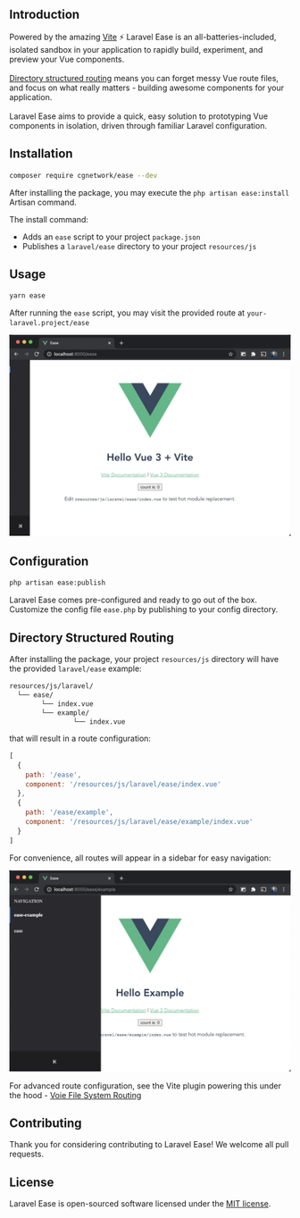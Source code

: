 ## Introduction

Powered by the amazing [Vite](https://vitejs.dev/) ⚡ Laravel Ease is an all-batteries-included, isolated sandbox in your application to rapidly build, experiment, and preview your Vue components.
<br/>
<br/>
[Directory structured routing](https://github.com/cgnetwork/laravel-ease/blob/master/README.md#directory-structured-routing) means you can forget messy Vue route files, and focus on what really matters - building awesome components for your application.
<br/>
<br/>
Laravel Ease aims to provide a quick, easy solution to prototyping Vue components in isolation, driven through familiar Laravel configuration.

## Installation

```bash
composer require cgnetwork/ease --dev
```

After installing the package, you may execute the `php artisan ease:install` Artisan command.

The install command:

* Adds an `ease` script to your project `package.json`
* Publishes a `laravel/ease` directory to your project `resources/js`

## Usage

```bash
yarn ease
```

After running the `ease` script, you may visit the provided route at `your-laravel.project/ease`

![index.vue](https://raw.githubusercontent.com/cgnetwork/laravel-ease/master/docs/index.vue.png)

## Configuration

```bash
php artisan ease:publish
```

Laravel Ease comes pre-configured and ready to go out of the box. Customize the config file `ease.php` by publishing to your config directory.

## Directory Structured Routing

After installing the package, your project `resources/js` directory will have the provided `laravel/ease` example:

```
resources/js/laravel/
  └── ease/
        └── index.vue
        └── example/
                └── index.vue
```

that will result in a route configuration:

```js
[
  {
    path: '/ease',
    component: '/resources/js/laravel/ease/index.vue'
  },
  {
    path: '/ease/example',
    component: '/resources/js/laravel/ease/example/index.vue'
  }
]
```

For convenience, all routes will appear in a sidebar for easy navigation:

![example.index.vue](https://raw.githubusercontent.com/cgnetwork/laravel-ease/master/docs/example.index.vue.png)

For advanced route configuration, see the Vite plugin powering this under the hood - [Voie File System Routing](https://github.com/brattonross/vite-plugin-voie#file-system-routing)

## Contributing

Thank you for considering contributing to Laravel Ease! We welcome all pull requests.

## License

Laravel Ease is open-sourced software licensed under the [MIT license](https://github.com/cgnetwork/laravel-ease/blob/master/LICENSE).
